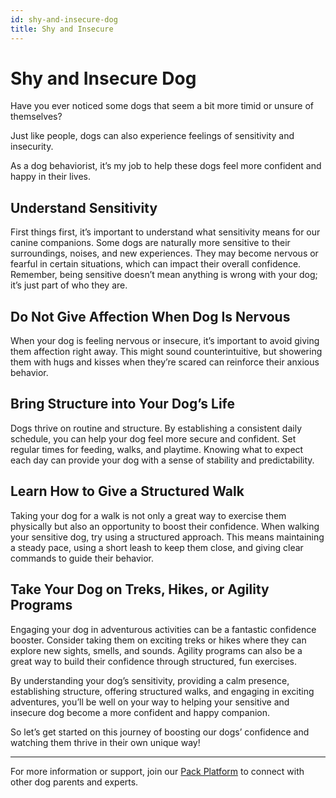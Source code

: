 ```yaml
---
id: shy-and-insecure-dog
title: Shy and Insecure
---
```


# Shy and Insecure Dog

Have you ever noticed some dogs that seem a bit more timid or unsure of themselves?

Just like people, dogs can also experience feelings of sensitivity and insecurity.

As a dog behaviorist, it’s my job to help these dogs feel more confident and happy in their lives.

## Understand Sensitivity

First things first, it’s important to understand what sensitivity means for our canine companions. Some dogs are naturally more sensitive to their surroundings, noises, and new experiences. They may become nervous or fearful in certain situations, which can impact their overall confidence. Remember, being sensitive doesn’t mean anything is wrong with your dog; it’s just part of who they are.

## Do Not Give Affection When Dog Is Nervous

When your dog is feeling nervous or insecure, it’s important to avoid giving them affection right away. This might sound counterintuitive, but showering them with hugs and kisses when they’re scared can reinforce their anxious behavior.

## Bring Structure into Your Dog’s Life

Dogs thrive on routine and structure. By establishing a consistent daily schedule, you can help your dog feel more secure and confident. Set regular times for feeding, walks, and playtime. Knowing what to expect each day can provide your dog with a sense of stability and predictability.

## Learn How to Give a Structured Walk

Taking your dog for a walk is not only a great way to exercise them physically but also an opportunity to boost their confidence. When walking your sensitive dog, try using a structured approach. This means maintaining a steady pace, using a short leash to keep them close, and giving clear commands to guide their behavior.

## Take Your Dog on Treks, Hikes, or Agility Programs

Engaging your dog in adventurous activities can be a fantastic confidence booster. Consider taking them on exciting treks or hikes where they can explore new sights, smells, and sounds. Agility programs can also be a great way to build their confidence through structured, fun exercises.

By understanding your dog’s sensitivity, providing a calm presence, establishing structure, offering structured walks, and engaging in exciting adventures, you’ll be well on your way to helping your sensitive and insecure dog become a more confident and happy companion.

So let’s get started on this journey of boosting our dogs’ confidence and watching them thrive in their own unique way!

---

For more information or support, join our [Pack Platform](/pack-platform) to connect with other dog parents and experts.

